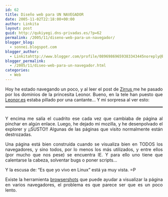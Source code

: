 ```yaml
---
id: 62
title: Diseño web para UN NAVEGADOR
date: 2005-11-02T22:18:00+00:00
author: Linkita
layout: post
guid: http://qukiyegi.dns-privadas.es/?p=62
permalink: /2005/11/diseno-web-para-un-navegador/
blogger_blog:
  - sonnei.blogspot.com
blogger_author:
  - Linkitahttp://www.blogger.com/profile/08969869659383343445noreply@blogger.com
blogger_permalink:
  - /2005/11/diseo-web-para-un-navegador.html
categories:
  - Web
---
```

<div style="text-align: justify;">
  Hoy he estado navegando un poco, y al leer el post de <a href="http://zirrus.blogspot.com/2005/10/la-casa-real-la-ltima.html">Zirrus </a>me he pasado por los dominios de la princesita Leonor. Bueno, en la tele han puesto que <a href="http://www.leonor.es/leonor/index.php?w=1024">Leonor.es</a> estaba pillado por una cantante&#8230; Y mi sorpresa al ver esto:</p> 
  
  <p>
    <a onblur="try {parent.deselectBloggerImageGracefully();} catch(e) {}" href="http://photos1.blogger.com/blogger/3621/1164/1600/popup.0.jpg"><img style="margin: 0px auto 10px; display: block; text-align: center; cursor: pointer;" src="http://photos1.blogger.com/blogger/3621/1164/400/popup.jpg" alt="" border="1" /></a><br />Y encima me salía el cuadrito ese cada vez que cambiaba de página al pinchar en algún enlace. Luego, he dejado mi mozilla, y he desenpolvado el explorer y ¡¡SUSTO!! Algunas de las páginas que visito normalmente están destrozadas.
  </p>
  
  <p>
    Una página está bien construída cuando se visualiza bien en TODOS los navegadores, y sino todos, por lo menos los más utilizados, y entre ellos (por mucho que nos pese) se encuentra IE. Y para ello uno tiene que calentarse la cabeza, solventar bugs o poner scripts&#8230;
  </p>
  
  <p>
    Y la escusa de: &#8220;Es que yo vivo en Linux&#8221; está ya muy vista. =P
  </p>
  
  <p>
    Existe la herramienta <a href="http://browsershots.org/">browsershots</a> que puede ayudar a visualizar la página en varios navegadores, el problema es que parece ser que es un poco lento.</div>